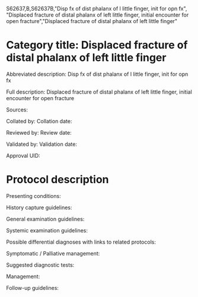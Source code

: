 S62637,B,S62637B,"Disp fx of dist phalanx of l little finger, init for opn fx", "Displaced fracture of distal phalanx of left little finger, initial encounter for open fracture","Displaced fracture of distal phalanx of left little finger"
# Category title: Displaced fracture of distal phalanx of left little finger

Abbreviated description: Disp fx of dist phalanx of l little finger, init for opn fx

Full description: Displaced fracture of distal phalanx of left little finger, initial encounter for open fracture

Sources:

Collated by:
Collation date:

Reviewed by:
Review date:

Validated by:
Validation date:

Approval UID:

# Protocol description

Presenting conditions:

History capture guidelines:

General examination guidelines:

Systemic examination guidelines:

Possible differential diagnoses with links to related protocols:

Symptomatic / Palliative management:

Suggested diagnostic tests:

Management:

Follow-up guidelines:
